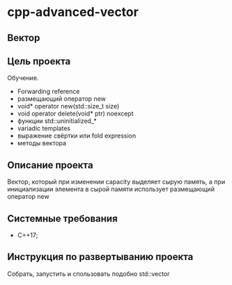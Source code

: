 # cpp-advanced-vector
## Вектор

## Цель проекта
Обучение.
* Forwarding reference
* размещающий оператор new
* void* operator new(std::size_t size)
* void operator delete(void* ptr) noexcept
* функции std::uninitialized_*
* variadic templates
* выражение свёртки или fold expression
* методы вектора

## Описание проекта
Вектор, который при изменении capacity выделяет сырую память, а при инициализации элемента в сырой памяти использует размещающий оператор new 

## Cистемные требования
- С++17;

## Инструкция по развертыванию проекта
Cобрать, запустить и спользовать подобно std::vector

